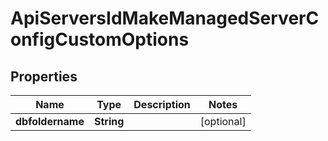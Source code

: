 

# ApiServersIdMakeManagedServerConfigCustomOptions

## Properties

Name | Type | Description | Notes
------------ | ------------- | ------------- | -------------
**dbfoldername** | **String** |  |  [optional]



